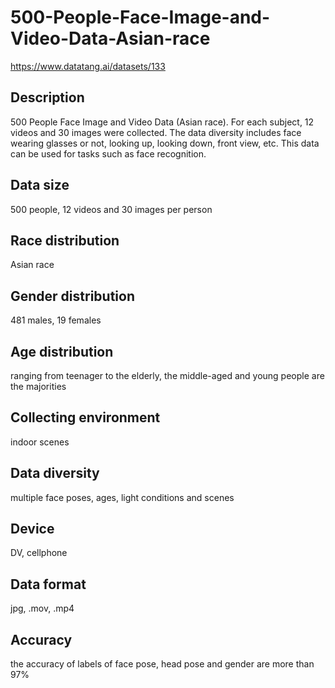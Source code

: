 # 500-People-Face-Image-and-Video-Data-Asian-race
https://www.datatang.ai/datasets/133

## Description
500 People Face Image and Video Data (Asian race). For each subject, 12 videos and 30 images were collected. The data diversity includes face wearing glasses or not, looking up, looking down, front view, etc. This data can be used for tasks such as face recognition.

## Data size
500 people, 12 videos and 30 images per person

## Race distribution
Asian race

## Gender distribution
481 males, 19 females

## Age distribution
ranging from teenager to the elderly, the middle-aged and young people are the majorities

## Collecting environment
indoor scenes

## Data diversity
multiple face poses, ages, light conditions and scenes

## Device
DV, cellphone

## Data format
jpg, .mov, .mp4

## Accuracy
the accuracy of labels of face pose, head pose and gender are more than 97%
